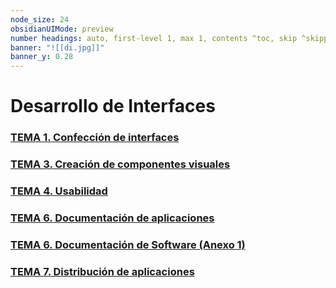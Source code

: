 ```yaml
---
node_size: 24
obsidianUIMode: preview
number headings: auto, first-level 1, max 1, contents ^toc, skip ^skipped, start-at 1, _.1.1.
banner: "![[di.jpg]]"
banner_y: 0.28
---
```


# Desarrollo de Interfaces
### [**TEMA 1.** Confección de interfaces](./Teor%C3%ADa/TEMA%201.%20Confecci%C3%B3n%20de%20interfaces.md)
### [**TEMA 3.** Creación de componentes visuales](./Teor%C3%ADa/TEMA%203.%20Creaci%C3%B3n%20de%20componentes%20visuales.md)
### [**TEMA 4.** Usabilidad](./Teor%C3%ADa/TEMA%204.%20Usabilidad.md)
### [**TEMA 6.** Documentación de aplicaciones](./Teor%C3%ADa/TEMA%206.%20Documentaci%C3%B3n%20de%20aplicaciones.md)
### [**TEMA 6.** Documentación de Software (Anexo 1)](./Teor%C3%ADa/TEMA%206.%20Documentaci%C3%B3n%20de%20Software%20(Anexo%201).md)
### [**TEMA 7.** Distribución de aplicaciones](./Teor%C3%ADa/TEMA%207.%20Distribuci%C3%B3n%20de%20aplicaciones.md)